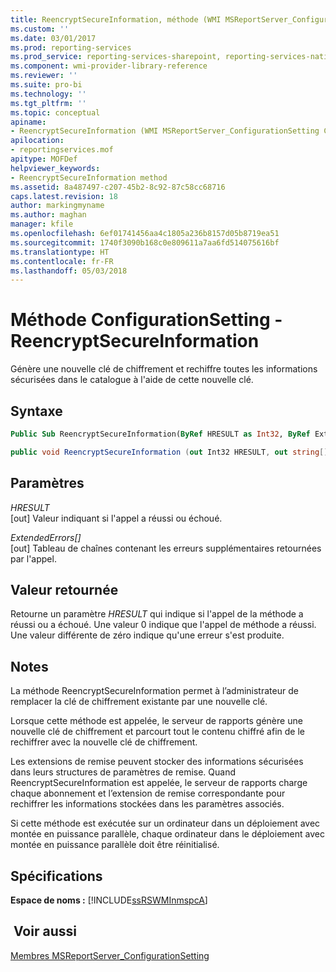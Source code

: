 ```yaml
---
title: ReencryptSecureInformation, méthode (WMI MSReportServer_ConfigurationSetting) | Microsoft Docs
ms.custom: ''
ms.date: 03/01/2017
ms.prod: reporting-services
ms.prod_service: reporting-services-sharepoint, reporting-services-native
ms.component: wmi-provider-library-reference
ms.reviewer: ''
ms.suite: pro-bi
ms.technology: ''
ms.tgt_pltfrm: ''
ms.topic: conceptual
apiname:
- ReencryptSecureInformation (WMI MSReportServer_ConfigurationSetting Class)
apilocation:
- reportingservices.mof
apitype: MOFDef
helpviewer_keywords:
- ReencryptSecureInformation method
ms.assetid: 8a487497-c207-45b2-8c92-87c58cc68716
caps.latest.revision: 18
author: markingmyname
ms.author: maghan
manager: kfile
ms.openlocfilehash: 6ef01741456aa4c1805a236b8157d05b8719ea51
ms.sourcegitcommit: 1740f3090b168c0e809611a7aa6fd514075616bf
ms.translationtype: HT
ms.contentlocale: fr-FR
ms.lasthandoff: 05/03/2018
---
```

# <a name="configurationsetting-method---reencryptsecureinformation"></a>Méthode ConfigurationSetting - ReencryptSecureInformation
  Génère une nouvelle clé de chiffrement et rechiffre toutes les informations sécurisées dans le catalogue à l'aide de cette nouvelle clé.  
  
## <a name="syntax"></a>Syntaxe  
  
```vb  
Public Sub ReencryptSecureInformation(ByRef HRESULT as Int32, ByRef ExtendedErrors() As String)  
```  
  
```csharp  
public void ReencryptSecureInformation (out Int32 HRESULT, out string[] ExtendedErrors);  
```  
  
## <a name="parameters"></a>Paramètres  
 *HRESULT*  
 [out] Valeur indiquant si l'appel a réussi ou échoué.  
  
 *ExtendedErrors[]*  
 [out] Tableau de chaînes contenant les erreurs supplémentaires retournées par l'appel.  
  
## <a name="return-value"></a>Valeur retournée  
 Retourne un paramètre *HRESULT* qui indique si l'appel de la méthode a réussi ou a échoué. Une valeur 0 indique que l'appel de méthode a réussi. Une valeur différente de zéro indique qu'une erreur s'est produite.  
  
## <a name="remarks"></a>Notes   
 La méthode ReencryptSecureInformation permet à l’administrateur de remplacer la clé de chiffrement existante par une nouvelle clé.  
  
 Lorsque cette méthode est appelée, le serveur de rapports génère une nouvelle clé de chiffrement et parcourt tout le contenu chiffré afin de le rechiffrer avec la nouvelle clé de chiffrement.  
  
 Les extensions de remise peuvent stocker des informations sécurisées dans leurs structures de paramètres de remise. Quand ReencryptSecureInformation est appelée, le serveur de rapports charge chaque abonnement et l’extension de remise correspondante pour rechiffrer les informations stockées dans les paramètres associés.  
  
 Si cette méthode est exécutée sur un ordinateur dans un déploiement avec montée en puissance parallèle, chaque ordinateur dans le déploiement avec montée en puissance parallèle doit être réinitialisé.  
  
## <a name="requirements"></a>Spécifications  
 **Espace de noms :** [!INCLUDE[ssRSWMInmspcA](../../includes/ssrswminmspca-md.md)]  
  
## <a name="see-also"></a> Voir aussi  
 [Membres MSReportServer_ConfigurationSetting](../../reporting-services/wmi-provider-library-reference/msreportserver-configurationsetting-members.md)  
  
  
